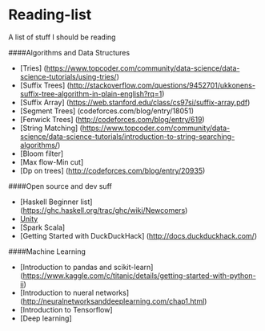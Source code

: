 # Reading-list
A list of stuff I should be reading

####Algorithms and Data Structures
* [Tries] (https://www.topcoder.com/community/data-science/data-science-tutorials/using-tries/) 
* [Suffix Trees] (http://stackoverflow.com/questions/9452701/ukkonens-suffix-tree-algorithm-in-plain-english?rq=1)
* [Suffix Array] (https://web.stanford.edu/class/cs97si/suffix-array.pdf)
* [Segment Trees] (codeforces.com/blog/entry/18051)
* [Fenwick Trees] (http://codeforces.com/blog/entry/619)
* [String Matching] (https://www.topcoder.com/community/data-science/data-science-tutorials/introduction-to-string-searching-algorithms/)
* [Bloom filter]
* [Max flow-Min cut]
* [Dp on trees] (http://codeforces.com/blog/entry/20935)

####Open source and dev suff
 * [Haskell Beginner list] (https://ghc.haskell.org/trac/ghc/wiki/Newcomers)
 * [Unity](https://www.youtube.com/playlist?list=PLt_Y3Hw1v3QSFdh-evJbfkxCK_bjUD37n)
 * [Spark Scala]
 * [Getting Started with DuckDuckHack] (http://docs.duckduckhack.com/)
 
####Machine Learning
 * [Introduction to pandas and scikit-learn] (https://www.kaggle.com/c/titanic/details/getting-started-with-python-ii)
 * [Introduction to nueral networks] (http://neuralnetworksanddeeplearning.com/chap1.html)
 * [Introduction to Tensorflow]
 * [Deep learning]
